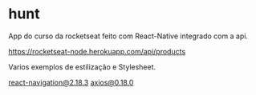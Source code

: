 # hunt

App do curso da rocketseat feito com React-Native integrado com a api.

https://rocketseat-node.herokuapp.com/api/products

Varios exemplos de estilização e Stylesheet.

react-navigation@2.18.3
axios@0.18.0

